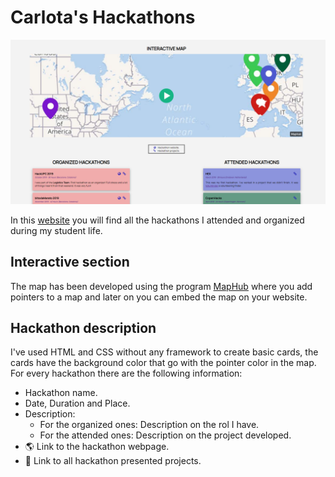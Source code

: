 # Carlota's Hackathons

![Website Image](assets/images/ogImage.png)

In this [website](https://myhacks.carlotacb.dev/) you will find all the hackathons I attended and organized during my student life.

## Interactive section

The map has been developed using the program [MapHub](https://maphub.net/) where you add pointers to a map and later on you can embed the map on your website.

## Hackathon description

I've used HTML and CSS without any framework to create basic cards, the cards have the background color that go with the pointer color in the map. For every hackathon there are the following information:
* Hackathon name.
* Date, Duration and Place.
* Description:
  - For the organized ones: Description on the rol I have.
  - For the attended ones: Description on the project developed.
* 🌎 Link to the hackathon webpage.
* 🔗 Link to all hackathon presented projects.
